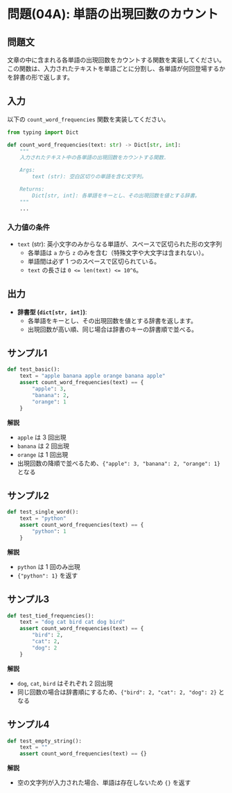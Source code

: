 # 問題(04A): 単語の出現回数のカウント

## 問題文

文章の中に含まれる各単語の出現回数をカウントする関数を実装してください。
この関数は、入力されたテキストを単語ごとに分割し、各単語が何回登場するかを辞書の形で返します。

## 入力

以下の `count_word_frequencies` 関数を実装してください。

```python
from typing import Dict

def count_word_frequencies(text: str) -> Dict[str, int]:
    """
    入力されたテキスト中の各単語の出現回数をカウントする関数.

    Args:
        text (str): 空白区切りの単語を含む文字列。

    Returns:
        Dict[str, int]: 各単語をキーとし、その出現回数を値とする辞書。
    """
    ...
```

### 入力値の条件

- `text` (str): 英小文字のみからなる単語が、スペースで区切られた形の文字列
  - 各単語は `a` から `z` のみを含む（特殊文字や大文字は含まれない）。
  - 単語間は必ず 1 つのスペースで区切られている。
  - `text` の長さは `0 <= len(text) <= 10^6`。

## 出力

- **辞書型 (`dict[str, int]`)**:
  - 各単語をキーとし、その出現回数を値とする辞書を返します。
  - 出現回数が高い順、同じ場合は辞書のキーの辞書順で並べる。

## サンプル1

```python
def test_basic():
    text = "apple banana apple orange banana apple"
    assert count_word_frequencies(text) == {
        "apple": 3,
        "banana": 2,
        "orange": 1
    }
```

**解説**

- `apple` は 3 回出現
- `banana` は 2 回出現
- `orange` は 1 回出現
- 出現回数の降順で並べるため、`{"apple": 3, "banana": 2, "orange": 1}` となる

## サンプル2

```python
def test_single_word():
    text = "python"
    assert count_word_frequencies(text) == {
        "python": 1
    }
```

**解説**

- `python` は 1 回のみ出現
- `{"python": 1}` を返す

## サンプル3

```python
def test_tied_frequencies():
    text = "dog cat bird cat dog bird"
    assert count_word_frequencies(text) == {
        "bird": 2,
        "cat": 2,
        "dog": 2
    }
```

**解説**

- `dog`, `cat`, `bird` はそれぞれ 2 回出現
- 同じ回数の場合は辞書順にするため、`{"bird": 2, "cat": 2, "dog": 2}` となる

## サンプル4

```python
def test_empty_string():
    text = ""
    assert count_word_frequencies(text) == {}
```

**解説**

- 空の文字列が入力された場合、単語は存在しないため `{}` を返す
